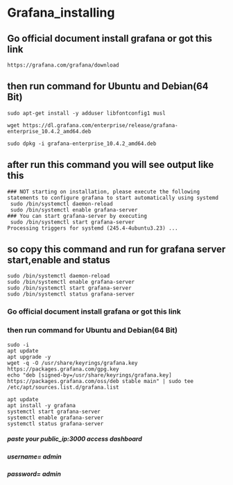 # Grafana_installing
## Go official document install grafana or got this link 
```
https://grafana.com/grafana/download
```
## then run command for Ubuntu and Debian(64 Bit)
```
sudo apt-get install -y adduser libfontconfig1 musl
```
```
wget https://dl.grafana.com/enterprise/release/grafana-enterprise_10.4.2_amd64.deb
```
```
sudo dpkg -i grafana-enterprise_10.4.2_amd64.deb
```
## after run this command you will see output like this 
```
### NOT starting on installation, please execute the following statements to configure grafana to start automatically using systemd
 sudo /bin/systemctl daemon-reload
 sudo /bin/systemctl enable grafana-server
### You can start grafana-server by executing
 sudo /bin/systemctl start grafana-server
Processing triggers for systemd (245.4-4ubuntu3.23) ...
```
## so copy this command and run for grafana server start,enable and status
```
sudo /bin/systemctl daemon-reload
sudo /bin/systemctl enable grafana-server
sudo /bin/systemctl start grafana-server
sudo /bin/systemctl status grafana-server
```
### Go official document install grafana or got this link
### then run command for Ubuntu and Debian(64 Bit)
```
sudo -i
apt update 
apt upgrade -y
wget -q -O /usr/share/keyrings/grafana.key https://packages.grafana.com/gpg.key
echo "deb [signed-by=/usr/share/keyrings/grafana.key] https://packages.grafana.com/oss/deb stable main" | sudo tee /etc/apt/sources.list.d/grafana.list

apt update 
apt install -y grafana
systemctl start grafana-server
systemctl enable grafana-server
systemctl status grafana-server
```
##### paste your public_ip:3000 access dashboard 
##### username= admin
##### password= admin

